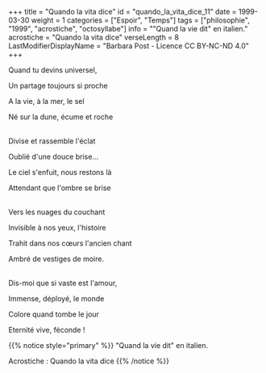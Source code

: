 +++
title = "Quando la vita dice"
id = "quando_la_vita_dice_11"
date = 1999-03-30
weight = 1
categories = ["Espoir", "Temps"]
tags = ["philosophie", "1999", "acrostiche", "octosyllabe"]
info = "\"Quand la vie dit\" en italien."
acrostiche = "Quando la vita dice"
verseLength = 8
LastModifierDisplayName = "Barbara Post - Licence CC BY-NC-ND 4.0"
+++

Quand tu devins universel,

Un partage toujours si proche

A la vie, à la mer, le sel

Né sur la dune, écume et roche

 \
Divise et rassemble l'éclat

Oublié d'une douce brise...

Le ciel s'enfuit, nous restons là

Attendant que l'ombre se brise

 \
Vers les nuages du couchant

Invisible à nos yeux, l'histoire

Trahit dans nos cœurs l'ancien chant

Ambré de vestiges de moire.

 \
Dis-moi que si vaste est l'amour,

Immense, déployé, le monde

Colore quand tombe le jour

Eternité vive, féconde !

{{% notice style="primary" %}}
"Quand la vie dit" en italien.

Acrostiche : Quando la vita dice
{{% /notice %}}
